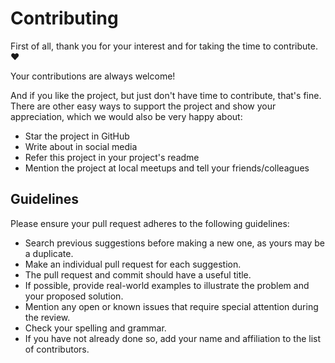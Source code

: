 # Contributing

First of all, thank you for your interest and for taking the time to contribute. ❤️

Your contributions are always welcome!

And if you like the project, but just don't have time to contribute, that's fine. 
There are other easy ways to support the project and show your appreciation, which we would also be very happy about:

- Star the project in GitHub
- Write about in social media
- Refer this project in your project's readme
- Mention the project at local meetups and tell your friends/colleagues

## Guidelines

Please ensure your pull request adheres to the following guidelines:

- Search previous suggestions before making a new one, as yours may be a duplicate.
- Make an individual pull request for each suggestion.
- The pull request and commit should have a useful title.
- If possible, provide real-world examples to illustrate the problem and your proposed solution.
- Mention any open or known issues that require special attention during the review.
- Check your spelling and grammar.
- If you have not already done so, add your name and affiliation to the list of contributors.